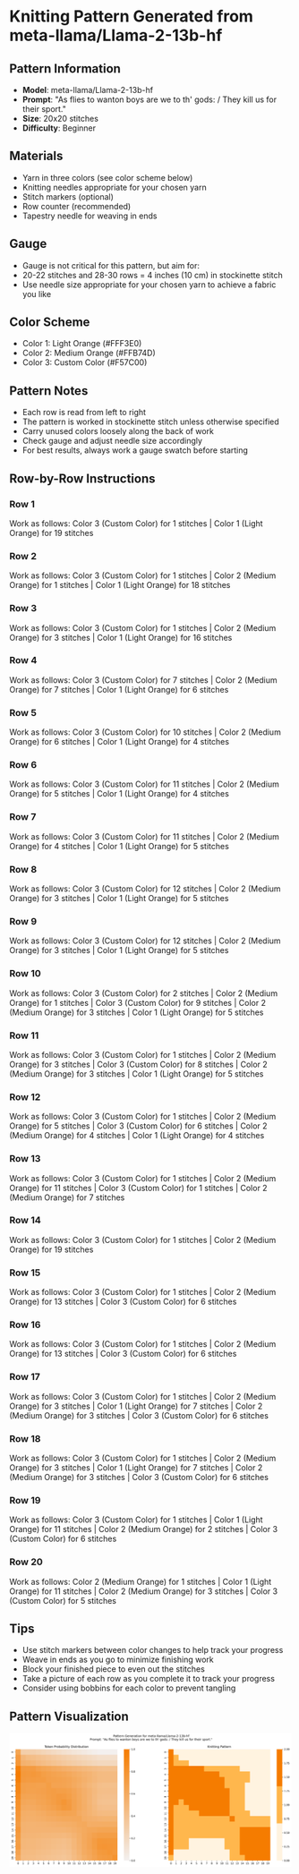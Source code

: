 # Knitting Pattern Generated from meta-llama/Llama-2-13b-hf

## Pattern Information
- **Model**: meta-llama/Llama-2-13b-hf
- **Prompt**: "As flies to wanton boys are we to th' gods: / They kill us for their sport."
- **Size**: 20x20 stitches
- **Difficulty**: Beginner

## Materials
- Yarn in three colors (see color scheme below)
- Knitting needles appropriate for your chosen yarn
- Stitch markers (optional)
- Row counter (recommended)
- Tapestry needle for weaving in ends

## Gauge
- Gauge is not critical for this pattern, but aim for:
- 20-22 stitches and 28-30 rows = 4 inches (10 cm) in stockinette stitch
- Use needle size appropriate for your chosen yarn to achieve a fabric you like

## Color Scheme
- Color 1: Light Orange (#FFF3E0)
- Color 2: Medium Orange (#FFB74D)
- Color 3: Custom Color (#F57C00)

## Pattern Notes
- Each row is read from left to right
- The pattern is worked in stockinette stitch unless otherwise specified
- Carry unused colors loosely along the back of work
- Check gauge and adjust needle size accordingly
- For best results, always work a gauge swatch before starting

## Row-by-Row Instructions

### Row 1
Work as follows: Color 3 (Custom Color) for 1 stitches | Color 1 (Light Orange) for 19 stitches

### Row 2
Work as follows: Color 3 (Custom Color) for 1 stitches | Color 2 (Medium Orange) for 1 stitches | Color 1 (Light Orange) for 18 stitches

### Row 3
Work as follows: Color 3 (Custom Color) for 1 stitches | Color 2 (Medium Orange) for 3 stitches | Color 1 (Light Orange) for 16 stitches

### Row 4
Work as follows: Color 3 (Custom Color) for 7 stitches | Color 2 (Medium Orange) for 7 stitches | Color 1 (Light Orange) for 6 stitches

### Row 5
Work as follows: Color 3 (Custom Color) for 10 stitches | Color 2 (Medium Orange) for 6 stitches | Color 1 (Light Orange) for 4 stitches

### Row 6
Work as follows: Color 3 (Custom Color) for 11 stitches | Color 2 (Medium Orange) for 5 stitches | Color 1 (Light Orange) for 4 stitches

### Row 7
Work as follows: Color 3 (Custom Color) for 11 stitches | Color 2 (Medium Orange) for 4 stitches | Color 1 (Light Orange) for 5 stitches

### Row 8
Work as follows: Color 3 (Custom Color) for 12 stitches | Color 2 (Medium Orange) for 3 stitches | Color 1 (Light Orange) for 5 stitches

### Row 9
Work as follows: Color 3 (Custom Color) for 12 stitches | Color 2 (Medium Orange) for 3 stitches | Color 1 (Light Orange) for 5 stitches

### Row 10
Work as follows: Color 3 (Custom Color) for 2 stitches | Color 2 (Medium Orange) for 1 stitches | Color 3 (Custom Color) for 9 stitches | Color 2 (Medium Orange) for 3 stitches | Color 1 (Light Orange) for 5 stitches

### Row 11
Work as follows: Color 3 (Custom Color) for 1 stitches | Color 2 (Medium Orange) for 3 stitches | Color 3 (Custom Color) for 8 stitches | Color 2 (Medium Orange) for 3 stitches | Color 1 (Light Orange) for 5 stitches

### Row 12
Work as follows: Color 3 (Custom Color) for 1 stitches | Color 2 (Medium Orange) for 5 stitches | Color 3 (Custom Color) for 6 stitches | Color 2 (Medium Orange) for 4 stitches | Color 1 (Light Orange) for 4 stitches

### Row 13
Work as follows: Color 3 (Custom Color) for 1 stitches | Color 2 (Medium Orange) for 11 stitches | Color 3 (Custom Color) for 1 stitches | Color 2 (Medium Orange) for 7 stitches

### Row 14
Work as follows: Color 3 (Custom Color) for 1 stitches | Color 2 (Medium Orange) for 19 stitches

### Row 15
Work as follows: Color 3 (Custom Color) for 1 stitches | Color 2 (Medium Orange) for 13 stitches | Color 3 (Custom Color) for 6 stitches

### Row 16
Work as follows: Color 3 (Custom Color) for 1 stitches | Color 2 (Medium Orange) for 13 stitches | Color 3 (Custom Color) for 6 stitches

### Row 17
Work as follows: Color 3 (Custom Color) for 1 stitches | Color 2 (Medium Orange) for 3 stitches | Color 1 (Light Orange) for 7 stitches | Color 2 (Medium Orange) for 3 stitches | Color 3 (Custom Color) for 6 stitches

### Row 18
Work as follows: Color 3 (Custom Color) for 1 stitches | Color 2 (Medium Orange) for 3 stitches | Color 1 (Light Orange) for 7 stitches | Color 2 (Medium Orange) for 3 stitches | Color 3 (Custom Color) for 6 stitches

### Row 19
Work as follows: Color 3 (Custom Color) for 1 stitches | Color 1 (Light Orange) for 11 stitches | Color 2 (Medium Orange) for 2 stitches | Color 3 (Custom Color) for 6 stitches

### Row 20
Work as follows: Color 2 (Medium Orange) for 1 stitches | Color 1 (Light Orange) for 11 stitches | Color 2 (Medium Orange) for 3 stitches | Color 3 (Custom Color) for 5 stitches

## Tips
- Use stitch markers between color changes to help track your progress
- Weave in ends as you go to minimize finishing work
- Block your finished piece to even out the stitches
- Take a picture of each row as you complete it to track your progress
- Consider using bobbins for each color to prevent tangling

## Pattern Visualization
![Pattern Visualization](pattern_Llama_2_13b_hf_As_flies_to_wanton_b.png)